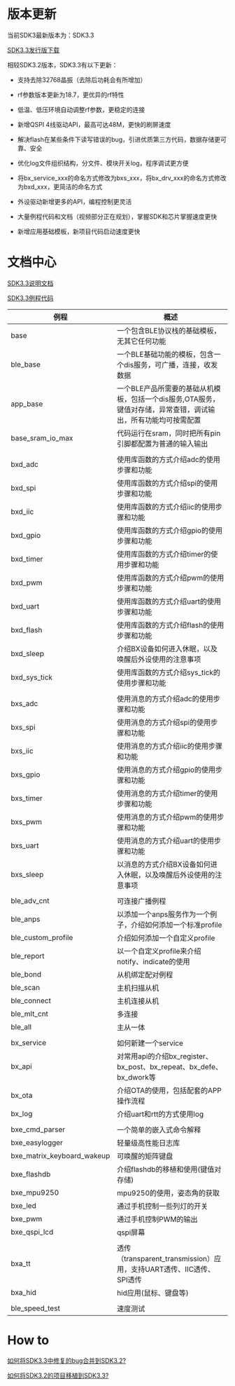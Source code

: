 # 版本更新

当前SDK3最新版本为：SDK3.3

[SDK3.3发行版下载](https://gitee.com/BXMicro/SDK3/releases)



相较SDK3.2版本，SDK3.3有以下更新：

- 支持去除32768晶振（去除后功耗会有所增加）
- rf参数版本更新为18.7，更优异的rf特性
- 低温、低压环境自动调整rf参数，更稳定的连接
- 新增QSPI 4线驱动API，最高可达48M，更快的刷屏速度
- 解决flash在某些条件下读写错误的bug，引进优质第三方代码，数据存储更可靠、安全

- 优化log文件组织结构，分文件、模块开关log，程序调试更方便
- 将bx_service_xxx的命名方式修改为bxs_xxx，将bx_drv_xxx的命名方式修改为bxd_xxx，更简洁的命名方式
- 外设驱动新增更多的API，编程控制更灵活
- 大量例程代码和文档（视频部分正在规划），掌握SDK和芯片掌握速度更快
- 新增应用基础模板，新项目代码启动速度更快



# 文档中心

[SDK3.3说明文档](https://gitee.com/BXMicro/SDK3_DOC)

[SDK3.3例程代码](https://gitee.com/BXMicro/SDK3_Demo)



| 例程                       | 概述                                                         |
| -------------------------- | ------------------------------------------------------------ |
| base                       | 一个包含BLE协议栈的基础模板，无其它任何功能                  |
| ble_base                   | 一个BLE基础功能的模板，包含一个dis服务，可广播，连接，收发数据 |
| app_base                   | 一个BLE产品所需要的基础从机模板，包括一个dis服务,OTA服务，键值对存储，异常查错，调试输出，所有功能均可按需配置 |
| base_sram_io_max           | 代码运行在sram，同时把所有pin引脚都配置为普通的输入输出      |
|                            |                                                              |
| bxd_adc                    | 使用库函数的方式介绍adc的使用步骤和功能                      |
| bxd_spi                    | 使用库函数的方式介绍spi的使用步骤和功能                      |
| bxd_iic                    | 使用库函数的方式介绍iic的使用步骤和功能                      |
| bxd_gpio                   | 使用库函数的方式介绍gpio的使用步骤和功能                     |
| bxd_timer                  | 使用库函数的方式介绍timer的使用步骤和功能                    |
| bxd_pwm                    | 使用库函数的方式介绍pwm的使用步骤和功能                      |
| bxd_uart                   | 使用库函数的方式介绍uart的使用步骤和功能                     |
| bxd_flash                  | 使用库函数的方式介绍flash的使用步骤和功能                    |
| bxd_sleep                  | 介绍BX设备如何进入休眠，以及唤醒后外设使用的注意事项         |
| bxd_sys_tick               | 使用库函数的方式介绍sys_tick的使用步骤和功能                 |
|                            |                                                              |
| bxs_adc                    | 使用消息的方式介绍adc的使用步骤和功能                        |
| bxs_spi                    | 使用消息的方式介绍spi的使用步骤和功能                        |
| bxs_iic                    | 使用消息的方式介绍iic的使用步骤和功能                        |
| bxs_gpio                   | 使用消息的方式介绍gpio的使用步骤和功能                       |
| bxs_timer                  | 使用消息的方式介绍timer的使用步骤和功能                      |
| bxs_pwm                    | 使用消息的方式介绍pwm的使用步骤和功能                        |
| bxs_uart                   | 使用消息的方式介绍uart的使用步骤和功能                       |
| bxs_sleep                  | 以消息的方式介绍BX设备如何进入休眠，以及唤醒后外设使用的注意事项 |
|                            |                                                              |
| ble_adv_cnt                | 可连接广播例程                                               |
| ble_anps                   | 以添加一个anps服务作为一个例子，介绍如何添加一个标准profile  |
| ble_custom_profile         | 介绍如何添加一个自定义profile                                |
| ble_report                 | 以一个自定义profile来介绍notify、indicate的使用              |
| ble_bond                   | 从机绑定配对例程                                             |
| ble_scan                   | 主机扫描从机                                                 |
| ble_connect                | 主机连接从机                                                 |
| ble_mlt_cnt                | 多连接                                                       |
| ble_all                    | 主从一体                                                     |
|                            |                                                              |
| bx_service                 | 如何新建一个service                                          |
| bx_api                     | 对常用api的介绍bx_register、bx_post、bx_repeat、bx_defe、bx_dwork等 |
| bx_ota                     | 介绍OTA的使用，包括配套的APP操作流程                         |
| bx_log                     | 介绍uart和rtt的方式使用log                                   |
|                            |                                                              |
| bxe_cmd_parser             | 一个简单的嵌入式命令解释                                     |
| bxe_easylogger             | 轻量级高性能日志库                                           |
| bxe_matrix_keyboard_wakeup | 可唤醒的矩阵键盘                                             |
| bxe_flashdb                | 介绍flashdb的移植和使用(键值对存储)                          |
| bxe_mpu9250                | mpu9250的使用，姿态角的获取                                  |
| bxe_led                    | 通过手机控制一些列灯的开关                                   |
| bxe_pwm                    | 通过手机控制PWM的输出                                        |
| bxe_qspi_lcd               | qspi屏幕                                                     |
|                            |                                                              |
| bxa_tt                     | 透传（transparent_transmission）应用，支持UART透传、IIC透传、SPI透传 |
| bxa_hid                    | hid应用(鼠标、键盘等)                                        |
|                            |                                                              |
| ble_speed_test             | 速度测试                                                     |



# How to

[如何将SDK3.3中修复的bug合并到SDK3.2?](https://gitee.com/BXMicro/SDK3_DOC/blob/master/%E5%A6%82%E4%BD%95%E5%B0%86SDK3.3%E4%B8%AD%E4%BF%AE%E5%A4%8D%E7%9A%84bug%E5%90%88%E5%B9%B6%E5%88%B0SDK3.2.md)

[如何将SDK3.2的项目移植到SDK3.3?](https://gitee.com/BXMicro/SDK3_DOC/blob/master/%E5%A6%82%E4%BD%95%E5%B0%86SDK3.2%E7%9A%84%E9%A1%B9%E7%9B%AE%E7%A7%BB%E6%A4%8D%E5%88%B0SDK3.3.md)

